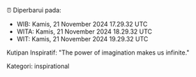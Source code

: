⏰ Diperbarui pada:
- WIB: Kamis, 21 November 2024 17.29.32 UTC
- WITA: Kamis, 21 November 2024 18.29.32 UTC
- WIT: Kamis, 21 November 2024 19.29.32 UTC

Kutipan Inspiratif:
"The power of imagination makes us infinite."


Kategori: inspirational


